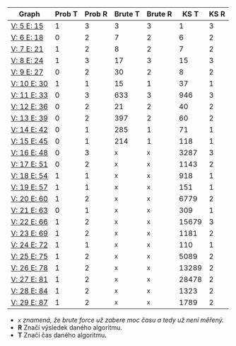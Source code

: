 | Graph | Prob T | Prob R | Brute T | Brute R | KS T | KS R |
| ----- | ------ | ------ | ------- | ------- | ---- | ---- |
| [V: 5 E: 15](./graphs/0.md) | 1 | 3 | 3 | 3 | 1 | 3 |
| [V: 6 E: 18](./graphs/1.md) | 0 | 2 | 7 | 2 | 6 | 2 |
| [V: 7 E: 21](./graphs/2.md) | 1 | 2 | 8 | 2 | 7 | 2 |
| [V: 8 E: 24](./graphs/3.md) | 1 | 3 | 17 | 3 | 15 | 3 |
| [V: 9 E: 27](./graphs/4.md) | 0 | 2 | 30 | 2 | 8 | 2 |
| [V: 10 E: 30](./graphs/5.md) | 1 | 1 | 15 | 1 | 37 | 1 |
| [V: 11 E: 33](./graphs/6.md) | 0 | 3 | 633 | 3 | 946 | 3 |
| [V: 12 E: 36](./graphs/7.md) | 0 | 2 | 21 | 2 | 40 | 2 |
| [V: 13 E: 39](./graphs/8.md) | 0 | 2 | 397 | 2 | 60 | 2 |
| [V: 14 E: 42](./graphs/9.md) | 0 | 1 | 285 | 1 | 71 | 1 |
| [V: 15 E: 45](./graphs/10.md) | 0 | 1 | 214 | 1 | 118 | 1 |
| [V: 16 E: 48](./graphs/11.md) | 0 | 3 | `x` | `x` | 3287 | 3 |
| [V: 17 E: 51](./graphs/12.md) | 0 | 2 | `x` | `x` | 1143 | 2 |
| [V: 18 E: 54](./graphs/13.md) | 1 | 1 | `x` | `x` | 918 | 1 |
| [V: 19 E: 57](./graphs/14.md) | 1 | 1 | `x` | `x` | 151 | 1 |
| [V: 20 E: 60](./graphs/15.md) | 1 | 2 | `x` | `x` | 6779 | 2 |
| [V: 21 E: 63](./graphs/16.md) | 0 | 1 | `x` | `x` | 309 | 1 |
| [V: 22 E: 66](./graphs/17.md) | 1 | 2 | `x` | `x` | 15679 | 3 |
| [V: 23 E: 69](./graphs/18.md) | 1 | 2 | `x` | `x` | 1181 | 2 |
| [V: 24 E: 72](./graphs/19.md) | 1 | 1 | `x` | `x` | 110 | 1 |
| [V: 25 E: 75](./graphs/20.md) | 1 | 2 | `x` | `x` | 5089 | 2 |
| [V: 26 E: 78](./graphs/21.md) | 1 | 2 | `x` | `x` | 13289 | 2 |
| [V: 27 E: 81](./graphs/22.md) | 1 | 2 | `x` | `x` | 28478 | 2 |
| [V: 28 E: 84](./graphs/23.md) | 1 | 2 | `x` | `x` | 1323 | 2 |
| [V: 29 E: 87](./graphs/24.md) | 1 | 2 | `x` | `x` | 1789 | 2 |

- *`x` znamená, že brute force už zabere moc času a tedy už není měřený.*
- **R** Značí výsledek daného algoritmu.
- **T** Značí čas daného algoritmu.
